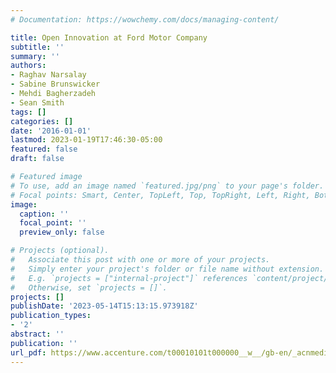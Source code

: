 ```yaml
---
# Documentation: https://wowchemy.com/docs/managing-content/

title: Open Innovation at Ford Motor Company
subtitle: ''
summary: ''
authors:
- Raghav Narsalay
- Sabine Brunswicker
- Mehdi Bagherzadeh
- Sean Smith
tags: []
categories: []
date: '2016-01-01'
lastmod: 2023-01-19T17:46:30-05:00
featured: false
draft: false

# Featured image
# To use, add an image named `featured.jpg/png` to your page's folder.
# Focal points: Smart, Center, TopLeft, Top, TopRight, Left, Right, BottomLeft, Bottom, BottomRight.
image:
  caption: ''
  focal_point: ''
  preview_only: false

# Projects (optional).
#   Associate this post with one or more of your projects.
#   Simply enter your project's folder or file name without extension.
#   E.g. `projects = ["internal-project"]` references `content/project/deep-learning/index.md`.
#   Otherwise, set `projects = []`.
projects: []
publishDate: '2023-05-14T15:13:15.973918Z'
publication_types:
- '2'
abstract: ''
publication: ''
url_pdf: https://www.accenture.com/t00010101t000000__w__/gb-en/_acnmedia/pdf-43/accenture-open-innovation-at-samsung.pdf
---
```

